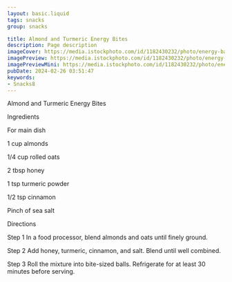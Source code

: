 ```yaml
---
layout: basic.liquid
tags: snacks
group: snacks

title: Almond and Turmeric Energy Bites
description: Page description
imageCover: https://media.istockphoto.com/id/1182430232/photo/energy-balls-with-healthy-ingredients-on-marble.jpg?s=612x612&w=0&k=20&c=dxaEB2lB9OJoi5dU33qrOCocnI4qfC-eRZezlVNQtgw=
imagePreview: https://media.istockphoto.com/id/1182430232/photo/energy-balls-with-healthy-ingredients-on-marble.jpg?s=612x612&w=0&k=20&c=dxaEB2lB9OJoi5dU33qrOCocnI4qfC-eRZezlVNQtgw=
imagePreviewMini: https://media.istockphoto.com/id/1182430232/photo/energy-balls-with-healthy-ingredients-on-marble.jpg?s=612x612&w=0&k=20&c=dxaEB2lB9OJoi5dU33qrOCocnI4qfC-eRZezlVNQtgw=
pubDate: 2024-02-26 03:51:47
keywords:
- Snacks8
---
```


Almond and Turmeric Energy Bites

Ingredients


For main dish

1 cup almonds

1/4 cup rolled oats

2 tbsp honey

1 tsp turmeric powder

1/2 tsp cinnamon

Pinch of sea salt


Directions

Step 1
In a food processor, blend almonds and oats until finely ground.


Step 2
Add honey, turmeric, cinnamon, and salt. Blend until well combined.


Step 3
Roll the mixture into bite-sized balls. Refrigerate for at least 30 minutes before serving.

